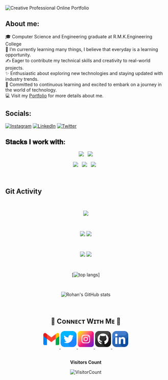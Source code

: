 ![Creative Professional Online Portfolio](https://github.com/user-attachments/assets/ddfd13af-0c95-45de-944e-91ee32e6c765)
<br>
## About me:
 🎓 Computer Science and Engineering graduate at R.M.K.Engineering College <br> 
 🌱 I’m currently learning many things, I believe that everyday is a learning opportunity. <br>
 ✍️ Eager to contribute my technical skills and creativity to real-world projects. <br> 
 ✨ Enthusiastic about exploring new technologies and staying updated with industry trends. <br> 
 💭 Committed to continuous learning and excited to embark on a journey in the world of technology.<br>
 💻 Visit my [Portfolio](https://vetrivel07.github.io/vetrivel-m-portfolio/) for more details about me.<br>

## Socials:
[![Instagram](https://img.shields.io/badge/Instagram-%23E4405F.svg?logo=Instagram&logoColor=white)](https://www.instagram.com/irtev_m_07/) 
[![LinkedIn](https://img.shields.io/badge/LinkedIn-%230077B5.svg?logo=linkedin&logoColor=white)](https://www.linkedin.com/in/vetrivel-m-667379247/) 
[![Twitter](https://img.shields.io/badge/Twitter-%231DA1F2.svg?logo=Twitter&logoColor=white)](https://twitter.com/irtev_m_07) 
  <br/>
  <div>
   
## 𝐒𝐭𝐚𝐜𝐤𝐬 𝐈 𝐰𝐨𝐫𝐤 𝐰𝐢𝐭𝐡:

<p  align="center">
<img src="https://img.shields.io/badge/HTML5-E34F26?style=for-the-badge&logo=html5&logoColor=white" height="25"/>
  &nbsp;
<img src="https://img.shields.io/badge/CSS3-1572B6?style=for-the-badge&logo=css3&logoColor=white" height="25"/>  
 </p>
 <p  align="center">
<img src="https://img.shields.io/badge/JavaScript-323330?style=for-the-badge&logo=javascript&logoColor=F7DF1E" height="25"/>
  &nbsp;
<img src="https://img.shields.io/badge/Python-3776AB?style=for-the-badge&logo=python&logoColor=white" height="25"/>
  &nbsp;
<img src="https://img.shields.io/badge/Java-ED8B00?style=for-the-badge&logo=java&logoColor=white" height="25"/>  
  &nbsp;
  
  &nbsp;
 </p> </p>

## Git Activity
 
<div align="center" width=100%>

<br/>

<div align="center">
  
![](https://github-profile-summary-cards.vercel.app/api/cards/profile-details?username=Vetrivel07&theme=github_dark)
  
<br/>

![](https://github-profile-summary-cards.vercel.app/api/cards/most-commit-language?username=Vetrivel07&theme=github_dark)
![](https://github-profile-summary-cards.vercel.app/api/cards/stats?username=Vetrivel07&theme=github_dark)
  
<br/>

![](https://github-profile-summary-cards.vercel.app/api/cards/repos-per-language?username=Vetrivel07&theme=github_dark)
![](https://github-profile-summary-cards.vercel.app/api/cards/productive-time?username=Vetrivel07&theme=github_dark)
  
<br/>

[![top langs](https://github-readme-stats.vercel.app/api/top-langs/?username=Vetrivel07&layout=compact&theme=radical)]
  
<br/>

![Rohan's GitHub stats](https://github-readme-stats.vercel.app/api?username=Vetrivel07&show_icons=true&theme=radical)
  
<br/>
  
</div>

<!--Contact Section--> 

<h2 align="center">🤝 Cᴏɴɴᴇᴄᴛ Wɪᴛʜ Mᴇ 🤝 </h2>
<div align="center">
  
<a href="mailto:vetrim2003@gmail.com" target="_blank">
<img src="./gmail.png" width=50 height=50 alt="vetrim2003@gmail.com" style="margin-bottom: 5px;" />
</a>

<a href="https://twitter.com/irtev_m_07" target="_blank">
<img src="./twitter.png" width=50 height=50 alt="irtev_m_07" style="margin-bottom: 5px;" />
</a>

<a href="https://www.instagram.com/irtev_m_07" target="_blank">
<img src="./instagram.png" width=50 height=50 alt="irtev_m_07" style="margin-bottom: 5px;" />
</a>

<a href="https://github.com/Vetrivel07" target="_blank">
<img src="./github.png" width=50 height=50 alt="Vetrivel07" style="margin-bottom: 5px;" />
</a>

<a href="https://www.linkedin.com/in/vetrivel-maheswaran/" target="_blank">
<img src="./linkedin.png" width=50 height=50 alt="Vetrivel-maheswaran" style="margin-bottom: 5px;" />
</a>
</div>
<br/>

**Visitors Count** 

![VisitorCount](https://profile-counter.glitch.me/{Vetrivel07}/count.svg) </div>


